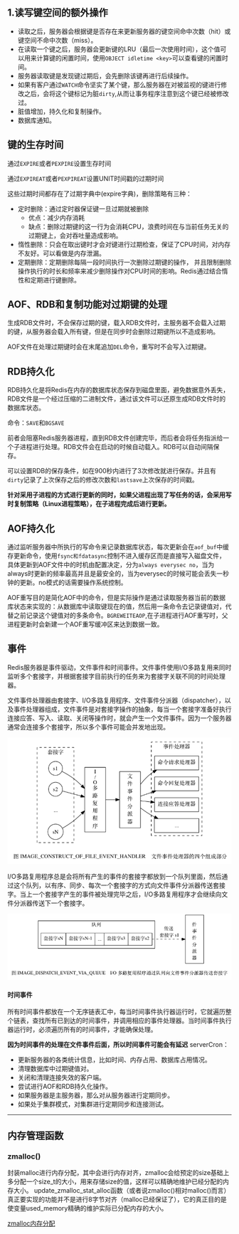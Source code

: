 ## 1.读写键空间的额外操作
- 读取之后，服务器会根据键是否存在来更新服务器的键空间命中次数（hit）或键空间不命中次数（miss）。
- 在读取一个键之后，服务器会更新键的LRU（最后一次使用时间），这个值可以用来计算键的闲置时间，使用`OBJECT idletime <key>`可以查看键的闲置时间。
- 服务器读取键是发现键过期后，会先删除该键再进行后续操作。
- 如果有客户通过`WATCH`命令坚实了某个键，那么服务器在对被监视的键进行修改之后，会将这个键标记为脏`dirty`,从而让事务程序注意到这个键已经被修改过。
- 脏值增加，持久化和复制操作。
- 数据库通知。

## 键的生存时间
通过`EXPIRE`或者`PEXPIRE`设置生存时间

通过`EXPIREAT`或者`PEXPIREAT`设置UNIT时间戳的过期时间

这些过期时间都存在了过期字典中(expire字典)，删除策略有三种：
- 定时删除：通过定时器保证键一旦过期就被删除
  - 优点：减少内存消耗
  - 缺点：删除过期键的这一行为会消耗CPU，浪费时间在与当前任务无关的过期键上，会对吞吐量造成影响。
- 惰性删除：只会在取出键时才会对键进行过期检查，保证了CPU时间，对内存不友好。可以看做是内存泄漏。
- 定期删除：定期删除每隔一段时间执行一次删除过期键的操作， 并且限制删除操作执行的时长和频率来减少删除操作对CPU时间的影响。Redis通过结合惰性和定期进行键删除。

## AOF、RDB和复制功能对过期键的处理
生成RDB文件时，不会保存过期的键，载入RDB文件时，主服务器不会载入过期的键，从服务器会载入所有键，但是在同步时会删除过期键所以不造成影响。

AOF文件在处理过期键时会在末尾追加`DEL`命令，重写时不会写入过期键。

## RDB持久化
RDB持久化是将Redis在内存的数据库状态保存到磁盘里面，避免数据意外丢失，RDB文件是一个经过压缩的二进制文件，通过该文件可以还原生成RDB文件时的数据库状态。

命令：`SAVE`和`BGSAVE`

前者会阻塞Redis服务器进程，直到RDB文件创建完毕，而后者会将任务指派给一个子进程进行处理。RDB文件会在启动的时候自动载入。RDB可以自动间隔保存。

可以设置RDB的保存条件，如在900秒内进行了3次修改就进行保存。并且有`dirty`记录了上次保存之后的修改次数和`lastsave`上次保存的时间戳。

**针对采用子进程的方式进行更新的同时，如果父进程出现了写任务的话，会采用写时复制策略（Linux进程策略），在子进程完成后进行更新。**

## AOF持久化
通过监听服务器中所执行的写命令来记录数据库状态，每次更新会在`aof_buf`中缓存更新命令，使用`fsync和fdatasync`控制不进入缓存区而是直接写入磁盘文件，具体更新到AOF文件中的时机由配置决定，分为`always everysec no`，当为always时更新的频率最高并且是最安全的，当为everysec的时候可能会丢失一秒钟的更新。no模式的话需要操作系统控制。

AOF重写目的是简化AOF中的命令，但是实际操作是通过读取服务器当前的数据库状态来实现的：从数据库中读取键现在的值，然后用一条命令去记录键值对，代替之前记录这个键值对的多条命令。`BGREWEITEAOP`,在子进程进行AOF重写时，父进程更新时会新建一个AOF重写缓冲区来达到数据一致。

## 事件
Redis服务器是事件驱动，文件事件和时间事件。文件事件使用I/O多路复用来同时监听多个套接字，并根据套接字目前执行的任务来为套接字关联不同的时间处理器。

文件事件处理器由套接字、I/O多路复用程序、文件事件分派器（dispatcher），以及事件处理器组成，文件事件是对套接字操作的抽象，每当一个套接字准备好执行连接应答、写入、读取、关闭等操作时，就会产生一个文件事件。因为一个服务器通常会连接多个套接字，所以多个事件可能会并发地出现。

<div align=center>
<img src="../img/文件事件.png">
</div>

I/O多路复用程序总是会将所有产生的事件的套接字都放到一个队列里面，然后通过这个队列，以有序、同步、每次一个套接字的方式向文件事件分派器传送套接字。当上一个套接字产生的事件被处理完毕之后，I/O多路复用程序才会继续向文件分派器传送下一个套接字。
<div align=center>
<img src="../img/分派器.png">
</div>

#### 时间事件
所有时间事件都放在一个无序链表汇中，每当时间事件执行器运行时，它就遍历整个链表，查找所有已到达的时间事件，并调用相应的事件处理器。当时间事件执行器运行时，必须遍历所有的时间事件，才能确保处理。


**因为时间事件的处理在文件事件后面，所以时间事件可能会有延迟**
serverCron：
- 更新服务器的各类统计信息，比如时间、内存占用、数据库占用情况。
- 清理数据库中过期键值对。
- 关闭和清理连接失效的客户端。
- 尝试进行AOF和RDB持久化操作。
- 如果服务器是主服务器，那么对从服务器进行定期同步。
- 如果处于集群模式，对集群进行定期同步和连接测试。


---

## 内存管理函数

### zmalloc()
封装malloc进行内存分配，其中会进行内存对齐，zmalloc会给预定的size基础上多分配一个size_t的大小，用来存储size的值，这样可以精确地维护已经分配的内存大小。
update_zmalloc_stat_alloc函数（或者说zmalloc()相对malloc()而言）真正要实现的功能并不是进行8字节对齐（malloc已经保证了），它的真正目的是使变量used_memory精确的维护实际已分配内存的大小。

[zmalloc内存分配](https://blog.csdn.net/WhereIsHeroFrom/article/details/84578019)
